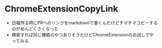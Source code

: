 # ChromeExtensionCopyLink
- 日報作る時にPRへのリンクをmarkdownで書くんだけどチマチマコピーするのがめんどくさくなった
- 検索すれば同じ機能のやつありそうだけどChromeExtensionのお試しでやってみる

